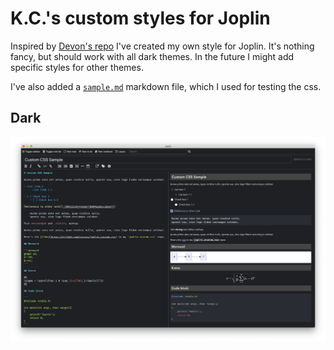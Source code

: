 # K.C.'s custom styles for Joplin

Inspired by [Devon's repo](https://github.com/devonzuegel/joplin-custom-css) I've created my own style for Joplin. It's nothing fancy, but should work with all dark themes.
In the future I might add specific styles for other themes.

I've also added a [`sample.md`](sample.md) markdown file, which I used for testing the css.

## Dark

![](images/Dark.png)
